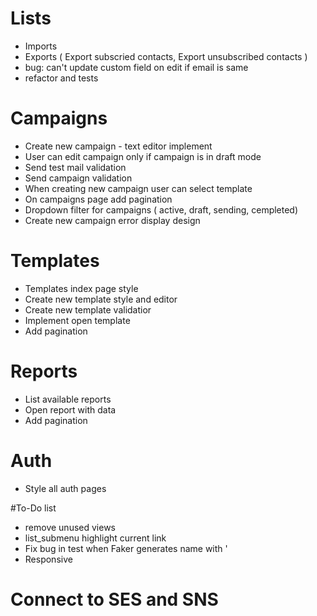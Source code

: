 # Lists
- Imports
- Exports ( Export subscried contacts, Export unsubscribed contacts )
- bug: can't update custom field on edit if email is same
- refactor and tests

# Campaigns
- Create new campaign - text editor implement
- User can edit campaign only if campaign is in draft mode
- Send test mail validation
- Send campaign validation
- When creating new campaign user can select template
- On campaigns page add pagination
- Dropdown filter for campaigns ( active, draft, sending, cempleted)
- Create new campaign error display design

# Templates
- Templates index page style
- Create new template style and editor
- Create new template validatior
- Implement open template
- Add pagination

# Reports
- List available reports
- Open report with data
- Add pagination

# Auth
- Style all auth pages

#To-Do list
- remove unused views
- list_submenu highlight current link
- Fix bug in test when Faker generates name with '
- Responsive

# Connect to SES and SNS